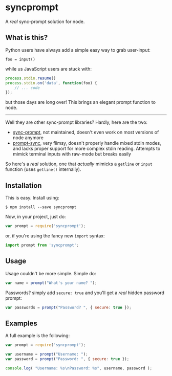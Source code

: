 # syncprompt
A _real_ sync-prompt solution for node.

## What is this?
Python users have always add a simple easy way to grab user-input:
```pythono
foo = input()
```

while us JavaScript users are stuck with:
```js
process.stdin.resume()
process.stdin.on('data', function(foo) {
    // ... code
});
```

but those days are long over! This brings an elegant prompt function to node.

---

Well they are other sync-prompt libraries? Hardly, here are the two:

 - [sync-prompt](https://github.com/shovon/sync-prompt), not maintained, doesn't even work on most versions of node anymore
 - [prompt-sync](https://github.com/0x00A/prompt-sync), very flimsy, doesn't properly handle mixed stdin modes, and lacks proper support for more complex stdin reading. Attempts to mimick terminal inputs with raw-mode but breaks easily

So here's a _real_ solution, one that _actually_ mimicks a `getline` or `input` function (uses `getline()` internally).

## Installation
This is easy. Install using:

```shell
$ npm install --save syncprompt
```

Now, in your project, just do:

```js
var prompt = require('syncprompt');
```

or, if you're using the fancy new `import` syntax:

```js
import prompt from 'syncprompt';
```

## Usage
Usage couldn't be more simple. Simple do:

```js
var name = prompt("What's your name? ");
```

Passwords? simply add `secure: true` and you'll get a _real_ hidden password prompt:

```js
var passwords = prompt("Password? ", { secure: true });
```

## Examples
A full example is the following:

```js
var prompt = require('syncprompt');

var username = prompt("Username: ");
var password = prompt("Password: ", { secure: true });

console.log( "Username: %s\nPassword: %s", username, password );
```
